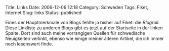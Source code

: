 Title: Links
Date: 2006-12-06 12:18
Category: Schweden
Tags: Fiket, Internet
Slug: links
Status: published

Eines der Hauptmerkmale von Blogs fehlte ja bisher auf Fiket: die
*Blogroll*. Diese Linkliste zu anderen Blogs gibt es jetzt auf der
Startseite in der linken Spalte. Dort sind auch meine vorrangigen
Quellen für schwedische Neuigkeiten verlinkt, ebenso wie einige meiner
älteren Artikel, die ich immer noch lesenswert finde.

